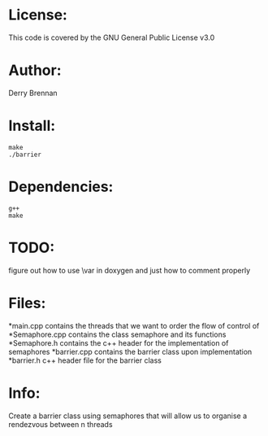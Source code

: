 # License:        
This code is covered by the GNU General Public License v3.0
# Author:         
Derry Brennan
# Install:
```        
make
./barrier
```
# Dependencies:   
```
g++
make
```
# TODO:           
figure out how to use \var in doxygen and just how to comment properly
# Files:          
*main.cpp contains the threads that we want to order the flow of control of
*Semaphore.cpp contains the class semaphore and its functions
*Semaphore.h contains the c++ header for the implementation of semaphores
*barrier.cpp contains the barrier class upon implementation
*barrier.h c++ header file for the barrier class

# Info:           
Create a barrier class using semaphores that will allow us to organise a rendezvous between n threads
